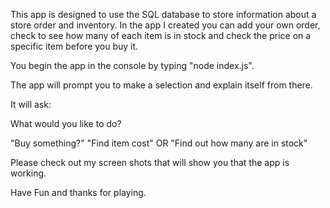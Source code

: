 This app is designed to use the SQL database to store information about a store order and inventory.
In the app I created you can add your own order, check to see how many of each item is in stock and check the price on a specific item before you buy it.

You begin the app in the console by typing "node index.js".

The app will prompt you to make a selection and explain itself from there.

It will ask:

What would you like to do?

"Buy something?"
"Find item cost"
OR
"Find out how many are in stock"

Please check out my screen shots that will show you that the app is working.

Have Fun and thanks for playing. 